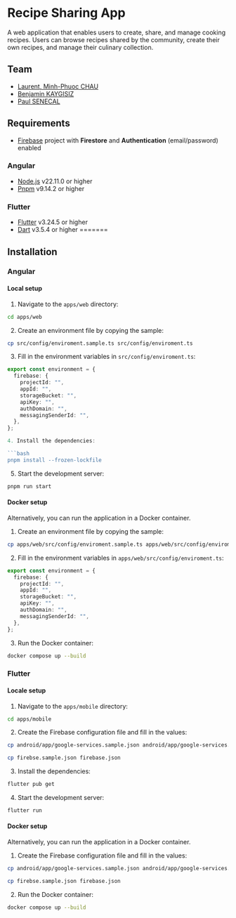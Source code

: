 # Recipe Sharing App

A web application that enables users to create, share, and manage cooking recipes. Users can browse recipes shared by the community, create their own recipes, and manage their culinary collection.

## Team

- [Laurent, Minh-Phuoc CHAU](minh-phuoc.chau@efrei.net)
- [Benjamin KAYGISIZ](benjamin.kaygisiz@efrei.net)
- [Paul SENECAL](paul.senecal@efrei.net)

## Requirements

- [Firebase](https://firebase.google.com/) project with **Firestore** and **Authentication** (email/password) enabled

### Angular

- [Node.js](https://nodejs.org/en/) v22.11.0 or higher
- [Pnpm](https://pnpm.io/) v9.14.2 or higher

### Flutter

- [Flutter](https://flutter.dev/) v3.24.5 or higher
- [Dart](https://dart.dev/) v3.5.4 or higher
=======

## Installation

### Angular

#### Local setup

1. Navigate to the `apps/web` directory:

```bash
cd apps/web
```

2. Create an environment file by copying the sample:

```bash
cp src/config/enviroment.sample.ts src/config/enviroment.ts
```

3. Fill in the environment variables in `src/config/enviroment.ts`:

```typescript
export const environment = {
  firebase: {
    projectId: "",
    appId: "",
    storageBucket: "",
    apiKey: "",
    authDomain: "",
    messagingSenderId: "",
  },
};

4. Install the dependencies:

```bash
pnpm install --frozen-lockfile
```

5. Start the development server:

```bash
pnpm run start
```

#### Docker setup

Alternatively, you can run the application in a Docker container.

1. Create an environment file by copying the sample:

```bash
cp apps/web/src/config/enviroment.sample.ts apps/web/src/config/enviroment.ts
```

2. Fill in the environment variables in `apps/web/src/config/enviroment.ts`:

```typescript
export const environment = {
  firebase: {
    projectId: "",
    appId: "",
    storageBucket: "",
    apiKey: "",
    authDomain: "",
    messagingSenderId: "",
  },
};
```

3. Run the Docker container:

```bash
docker compose up --build
```

### Flutter

#### Locale setup

1. Navigate to the `apps/mobile` directory:

```bash
cd apps/mobile
```

2. Create the Firebase configuration file and fill in the values:

```bash
cp android/app/google-services.sample.json android/app/google-services.json

cp firebse.sample.json firebase.json
```

3. Install the dependencies:

```bash
flutter pub get
```

4. Start the development server:

```bash
flutter run
```

#### Docker setup

Alternatively, you can run the application in a Docker container.

1. Create the Firebase configuration file and fill in the values:

```bash
cp android/app/google-services.sample.json android/app/google-services.json

cp firebse.sample.json firebase.json
```

2. Run the Docker container:

```bash
docker compose up --build
```